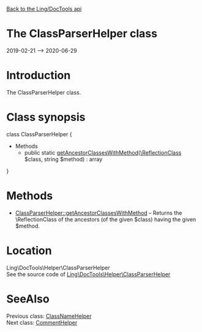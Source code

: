 [Back to the Ling/DocTools api](https://github.com/lingtalfi/DocTools/blob/master/doc/api/Ling/DocTools.md)



The ClassParserHelper class
================
2019-02-21 --> 2020-06-29






Introduction
============

The ClassParserHelper class.



Class synopsis
==============


class <span class="pl-k">ClassParserHelper</span>  {

- Methods
    - public static [getAncestorClassesWithMethod](https://github.com/lingtalfi/DocTools/blob/master/doc/api/Ling/DocTools/Helper/ClassParserHelper/getAncestorClassesWithMethod.md)([\ReflectionClass](http://php.net/manual/en/class.reflectionclass.php) $class, string $method) : array

}






Methods
==============

- [ClassParserHelper::getAncestorClassesWithMethod](https://github.com/lingtalfi/DocTools/blob/master/doc/api/Ling/DocTools/Helper/ClassParserHelper/getAncestorClassesWithMethod.md) &ndash; Returns the \ReflectionClass of the ancestors (of the given $class) having the given $method.





Location
=============
Ling\DocTools\Helper\ClassParserHelper<br>
See the source code of [Ling\DocTools\Helper\ClassParserHelper](https://github.com/lingtalfi/DocTools/blob/master/Helper/ClassParserHelper.php)



SeeAlso
==============
Previous class: [ClassNameHelper](https://github.com/lingtalfi/DocTools/blob/master/doc/api/Ling/DocTools/Helper/ClassNameHelper.md)<br>Next class: [CommentHelper](https://github.com/lingtalfi/DocTools/blob/master/doc/api/Ling/DocTools/Helper/CommentHelper.md)<br>
